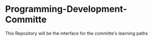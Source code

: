 # Programming-Development-Committe
This Repository will be the interface for the committe's learning paths
